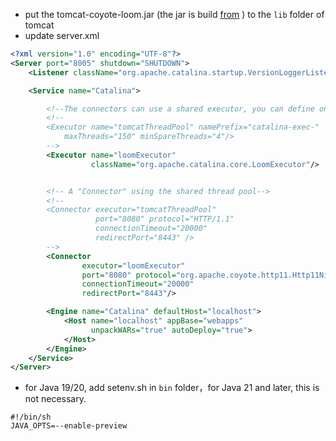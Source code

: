 - put the tomcat-coyote-loom.jar (the jar is build [from](https://github.com/apache/tomcat/tree/main/modules/loom) ) to
  the `lib` folder of tomcat
- update server.xml

```xml
<?xml version="1.0" encoding="UTF-8"?>
<Server port="8005" shutdown="SHUTDOWN">
    <Listener className="org.apache.catalina.startup.VersionLoggerListener"/>

    <Service name="Catalina">

        <!--The connectors can use a shared executor, you can define one or more named thread pools-->
        <!--
        <Executor name="tomcatThreadPool" namePrefix="catalina-exec-"
            maxThreads="150" minSpareThreads="4"/>
        -->
        <Executor name="loomExecutor"
                  className="org.apache.catalina.core.LoomExecutor"/>


        <!-- A "Connector" using the shared thread pool-->
        <!--
        <Connector executor="tomcatThreadPool"
                   port="8080" protocol="HTTP/1.1"
                   connectionTimeout="20000"
                   redirectPort="8443" />
        -->
        <Connector
                executor="loomExecutor"
                port="8080" protocol="org.apache.coyote.http11.Http11NioProtocol"
                connectionTimeout="20000"
                redirectPort="8443"/>

        <Engine name="Catalina" defaultHost="localhost">
            <Host name="localhost" appBase="webapps"
                  unpackWARs="true" autoDeploy="true">
            </Host>
        </Engine>
    </Service>
</Server>
```

- for Java 19/20, add setenv.sh in `bin` folder，for Java 21 and later, this is not necessary.

```shell
#!/bin/sh
JAVA_OPTS=--enable-preview
```
